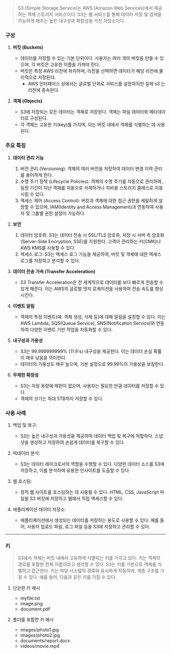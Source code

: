 


> S3 (Simple Storage Service)는 AWS (Amazon Web Services)에서 제공하는 객체 스토리지 서비스이다. S3는 웹 서비스를 통해 데이터 저장 및 검색을 가능하게 해주는 높은 내구성과 확장성을 가진 저장소이다.


### 구성

1. **버킷 (Buckets)**

   - 데이터를 저장할 수 있는 기본 단위이다. 사용자는 여러 개의 버킷을 만들 수 있으며, 각 버킷은 고유한 이름을 가져야 한다.
   - 버킷은 특정 AWS 리전에 위치하며, 리전을 선택하면 데이터가 해당 리전에 물리적으로 저장된다.
     - AWS 인터페이스 상에서는 글로벌 단위로 서비스를 설정하지만 실제 s3 는 리전에 종속된다.


2. **객체 (Objects)**

   - S3에 저장되는 모든 데이터는 객체로 저장된다. 객체는 파일 데이터와 메타데이터로 구성된다.
   - 각 객체는 고유한 키(key)를 가지며, 이는 버킷 내에서 객체를 식별하는 데 사용된다.


### 주요 특징

1. **데이터 관리 기능**

   1. 버전 관리 (Versioning): 객체의 여러 버전을 저장하여 데이터 변경 이력 관리를 용이하게 한다.
   2. 수명 주기 정책 (Lifecycle Policies): 객체의 수명 주기를 자동으로 관리하여, 일정 기간이 지난 객체를 자동으로 삭제하거나 저비용 스토리지 클래스로 이동시킬 수 있다.
   3. 액세스 제어 (Access Control): 버킷과 객체에 대한 접근 권한을 세밀하게 설정할 수 있으며, IAM(Identity and Access Management)과 연동하여 사용자 및 그룹별 권한 설정이 가능하다.
   

2. **보안**

   1. 데이터 암호화: S3는 데이터 전송 시 SSL/TLS 암호화, 저장 시 서버 측 암호화(Server-Side Encryption, SSE)를 지원한다. 고객이 관리하는 키(CMK)나 AWS KMS를 사용할 수 있다.
   2. 액세스 로그: S3는 액세스 로그 기능을 제공하여, 버킷 및 객체에 대한 액세스 로그를 저장하고 분석할 수 있다.
   

3. **데이터 전송 가속 (Transfer Acceleration)**

   - S3 Transfer Acceleration은 전 세계적으로 데이터를 보다 빠르게 전송할 수 있게 해준다. 이는 AWS의 글로벌 엣지 로케이션을 사용하여 전송 속도를 향상시킨다.


4. **이벤트 알림**

   - 객체의 특정 이벤트(예: 객체 생성, 삭제 등)에 대해 알림을 설정할 수 있다. 이는 AWS Lambda, SQS(Queue Service), SNS(Notification Service)와 연동하여 다양한 이벤트 기반 작업을 자동화할 수 있다.


5. **내구성과 가용성**

   - S3는 99.999999999% (11 9's) 내구성을 제공한다. 이는 데이터 손실 확률이 매우 낮음을 의미한다.
   - 데이터의 가용성도 매우 높으며, 기본 설정으로 99.99%의 가용성을 보장한다.


6. **무제한 확장성**

   - S3는 저장 용량에 제한이 없으며, 사용자는 필요한 만큼 데이터를 저장할 수 있다.
   - 객체의 크기는 최대 5TB까지 저장할 수 있다.


### 사용 사례

1. 백업 및 복구:
   - S3는 높은 내구성과 가용성을 제공하여 데이터 백업 및 복구에 적합하다. 스냅샷을 생성하고 저장하여 손쉽게 데이터를 복구할 수 있다.


2. 빅데이터 분석:
   - S3는 데이터 레이크로서의 역할을 수행할 수 있다. 다양한 데이터 소스를 S3에 저장하고, 이를 분석하여 유용한 인사이트를 도출할 수 있다.

3. 웹 호스팅:
   - 정적 웹 사이트를 호스팅하는 데 사용될 수 있다. HTML, CSS, JavaScript 파일을 S3 버킷에 저장하고 웹에서 직접 액세스할 수 있다.


5. 애플리케이션 데이터 저장소:
   - 애플리케이션에서 생성되는 데이터를 저장하는 용도로 사용할 수 있다. 예를 들어, 사용자 업로드 파일, 로그 파일 등을 S3에 저장하고 관리할 수 있다.


---


### 키

> S3에서 객체는 버킷 내에서 고유하게 식별되는 키를 가지고 있다. 키는 객체의 경로를 포함한 전체 이름이라고 생각할 수 있다. S3는 키를 기반으로 객체를 식별하고 접근한다.
키는 파일 시스템의 경로와 유사하게 작동하며, 계층 구조를 가질 수 있다. 예를 들어, 다음과 같은 키를 가질 수 있다.

1. 단순한 키 예시

   - myfile.txt
   - image.png
   - document.pdf

2. 폴더를 포함한 키 예시

   - images/photo1.jpg
   - images/photo2.jpg
   - documents/report.docx
   - videos/movie.mp4